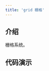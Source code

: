 ```yaml
---
title: 'grid 栅格'
---
```


## 介绍
栅格系统。

## 代码演示

<ClientOnly>
  <demos-grid></demos-grid>
</ClientOnly>
